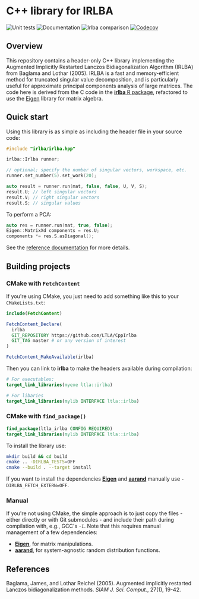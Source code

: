# C++ library for IRLBA

![Unit tests](https://github.com/LTLA/CppIrlba/actions/workflows/run-tests.yaml/badge.svg)
![Documentation](https://github.com/LTLA/CppIrlba/actions/workflows/doxygenate.yaml/badge.svg)
![Irlba comparison](https://github.com/LTLA/CppIrlba/actions/workflows/compare-irlba.yaml/badge.svg)
[![Codecov](https://codecov.io/gh/LTLA/CppIrlba/branch/master/graph/badge.svg?token=E2AFGW2XDB)](https://codecov.io/gh/LTLA/CppIrlba)

## Overview

This repository contains a header-only C++ library implementing the Augmented Implicitly Restarted Lanczos Bidiagonalization Algorithm (IRLBA) from Baglama and Lothar (2005).
IRLBA is a fast and memory-efficient method for truncated singular value decomposition, and is particularly useful for approximate principal components analysis of large matrices.
The code here is derived from the C code in the [**irlba** R package](https://github.com/bwlewis/irlba), refactored to use the [Eigen](http://eigen.tuxfamily.org/) library for matrix algebra.

## Quick start

Using this library is as simple as including the header file in your source code:

```cpp
#include "irlba/irlba.hpp"

irlba::Irlba runner;

// optional; specify the number of singular vectors, workspace, etc.
runner.set_number(5).set_work(20);

auto result = runner.run(mat, false, false, U, V, S);
result.U; // left singular vectors
result.V; // right singular vectors
result.S; // singular values
```

To perform a PCA:

```cpp
auto res = runner.run(mat, true, false);
Eigen::MatrixXd components = res.U;
components *= res.S.asDiagonal();
```

See the [reference documentation](https://ltla.github.io/CppIrlba) for more details.

## Building projects

### CMake with `FetchContent`

If you're using CMake, you just need to add something like this to your `CMakeLists.txt`:

```cmake
include(FetchContent)

FetchContent_Declare(
  irlba 
  GIT_REPOSITORY https://github.com/LTLA/CppIrlba
  GIT_TAG master # or any version of interest
)

FetchContent_MakeAvailable(irlba)
```

Then you can link to **irlba** to make the headers available during compilation:

```cmake
# For executables:
target_link_libraries(myexe ltla::irlba)

# For libaries
target_link_libraries(mylib INTERFACE ltla::irlba)
```

### CMake with `find_package()`

```cmake
find_package(ltla_irlba CONFIG REQUIRED)
target_link_libraries(mylib INTERFACE ltla::irlba)
```

To install the library use:

```sh
mkdir build && cd build
cmake .. -DIRLBA_TESTS=OFF
cmake --build . --target install
```

If you want to install the dependencies [**Eigen**](https://gitlab.com/libeigen/eigen) and [**aarand**](https://github.com/LTLA/aarand) manually use `-DIRLBA_FETCH_EXTERN=OFF`.

### Manual

If you're not using CMake, the simple approach is to just copy the files - either directly or with Git submodules - and include their path during compilation with, e.g., GCC's `-I`.
Note that this requires manual management of a few dependencies:

- [**Eigen**](https://gitlab.com/libeigen/eigen), for matrix manipulations.
- [**aarand**](https://github.com/LTLA/aarand), for system-agnostic random distribution functions.

## References

Baglama, James, and Lothar Reichel (2005).
Augmented implicitly restarted Lanczos bidiagonalization methods.
_SIAM J. Sci. Comput._, 27(1), 19-42.

